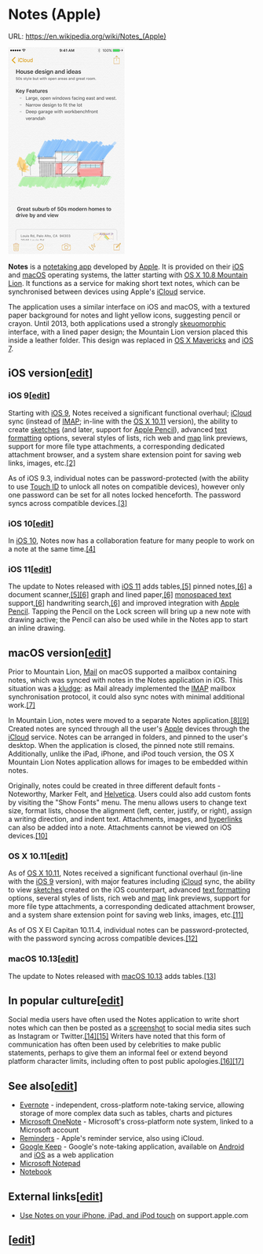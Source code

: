 # Notes (Apple)

URL: https://en.wikipedia.org/wiki/Notes_(Apple)

![Notes_iOS_9.3.1.png](Notes%20(Apple)%20d9536cd70766497ba26ac6501bbad0ce/Notes_iOS_9.3.1.png)

**Notes** is a [notetaking app](https://en.wikipedia.org/wiki/Notetaking_software) developed by [Apple](https://en.wikipedia.org/wiki/Apple,_Inc). It is provided on their [iOS](https://en.wikipedia.org/wiki/IOS) and [macOS](https://en.wikipedia.org/wiki/MacOS) operating systems, the latter starting with [OS X 10.8 Mountain Lion](https://en.wikipedia.org/wiki/OS_X_Mountain_Lion). It functions as a service for making short text notes, which can be synchronised between devices using Apple's [iCloud](https://en.wikipedia.org/wiki/ICloud) service.

The application uses a similar interface on iOS and macOS, with a textured paper background for notes and light yellow icons, suggesting pencil or crayon. Until 2013, both applications used a strongly [skeuomorphic](https://en.wikipedia.org/wiki/Skeuomorphism) interface, with a lined paper design; the Mountain Lion version placed this inside a leather folder. This design was replaced in [OS X Mavericks](https://en.wikipedia.org/wiki/OS_X_Mavericks) and [iOS 7](https://en.wikipedia.org/wiki/IOS_7).

## iOS version[[edit](https://en.wikipedia.org/w/index.php?title=Notes_(Apple)&action=edit&section=1)]

### iOS 9[[edit](https://en.wikipedia.org/w/index.php?title=Notes_(Apple)&action=edit&section=2)]

Starting with [iOS 9](https://en.wikipedia.org/wiki/IOS_9), Notes received a significant functional overhaul; [iCloud](https://en.wikipedia.org/wiki/ICloud) sync (instead of [IMAP](https://en.wikipedia.org/wiki/Internet_Message_Access_Protocol); in-line with the [OS X 10.11](https://en.wikipedia.org/wiki/OS_X_El_Capitan) version), the ability to create [sketches](https://en.wikipedia.org/wiki/Digital_illustration) (and later, support for [Apple Pencil](https://en.wikipedia.org/wiki/Apple_Pencil)), advanced [text formatting](https://en.wikipedia.org/wiki/Formatted_text) options, several styles of lists, rich web and [map](https://en.wikipedia.org/wiki/Apple_Maps) link previews, support for more file type attachments, a corresponding dedicated attachment browser, and a system share extension point for saving web links, images, etc.[[2]](https://en.wikipedia.org/wiki/Notes_(Apple))

As of iOS 9.3, individual notes can be password-protected (with the ability to use [Touch ID](https://en.wikipedia.org/wiki/Touch_ID) to unlock all notes on compatible devices), however only one password can be set for all notes locked henceforth. The password syncs across compatible devices.[[3]](https://en.wikipedia.org/wiki/Notes_(Apple))

### iOS 10[[edit](https://en.wikipedia.org/w/index.php?title=Notes_(Apple)&action=edit&section=3)]

In [iOS 10](https://en.wikipedia.org/wiki/IOS_10), Notes now has a collaboration feature for many people to work on a note at the same time.[[4]](https://en.wikipedia.org/wiki/Notes_(Apple))

### iOS 11[[edit](https://en.wikipedia.org/w/index.php?title=Notes_(Apple)&action=edit&section=4)]

The update to Notes released with [iOS 11](https://en.wikipedia.org/wiki/IOS_11) adds tables,[[5]](https://en.wikipedia.org/wiki/Notes_(Apple)) pinned notes,[[6]](https://en.wikipedia.org/wiki/Notes_(Apple)) a document scanner,[[5][6]](https://en.wikipedia.org/wiki/Notes_(Apple)) graph and lined paper,[[6]](https://en.wikipedia.org/wiki/Notes_(Apple)) [monospaced text](https://en.wikipedia.org/wiki/Monospaced_font) support,[[6]](https://en.wikipedia.org/wiki/Notes_(Apple)) handwriting search,[[6]](https://en.wikipedia.org/wiki/Notes_(Apple)) and improved integration with [Apple Pencil](https://en.wikipedia.org/wiki/Apple_Pencil). Tapping the Pencil on the Lock screen will bring up a new note with drawing active; the Pencil can also be used while in the Notes app to start an inline drawing.

## macOS version[[edit](https://en.wikipedia.org/w/index.php?title=Notes_(Apple)&action=edit&section=5)]

Prior to Mountain Lion, [Mail](https://en.wikipedia.org/wiki/Mail_(Apple)) on macOS supported a mailbox containing notes, which was synced with notes in the Notes application in iOS. This situation was a [kludge](https://en.wikipedia.org/wiki/Kludge): as Mail already implemented the [IMAP](https://en.wikipedia.org/wiki/IMAP) mailbox synchronisation protocol, it could also sync notes with minimal additional work.[[7]](https://en.wikipedia.org/wiki/Notes_(Apple))

In Mountain Lion, notes were moved to a separate Notes application.[[8][9]](https://en.wikipedia.org/wiki/Notes_(Apple)) Created notes are synced through all the user's [Apple](https://en.wikipedia.org/wiki/Apple_Inc.) devices through the [iCloud](https://en.wikipedia.org/wiki/ICloud) service. Notes can be arranged in folders, and pinned to the user's desktop. When the application is closed, the pinned note still remains. Additionally, unlike the iPad, iPhone, and iPod touch version, the OS X Mountain Lion Notes application allows for images to be embedded within notes.

Originally, notes could be created in three different default fonts - Noteworthy, Marker Felt, and [Helvetica](https://en.wikipedia.org/wiki/Helvetica). Users could also add custom fonts by visiting the "Show Fonts" menu. The menu allows users to change text size, format lists, choose the alignment (left, center, justify, or right), assign a writing direction, and indent text. Attachments, images, and [hyperlinks](https://en.wikipedia.org/wiki/Hyperlink) can also be added into a note. Attachments cannot be viewed on iOS devices.[[10]](https://en.wikipedia.org/wiki/Notes_(Apple))

### OS X 10.11[[edit](https://en.wikipedia.org/w/index.php?title=Notes_(Apple)&action=edit&section=6)]

As of [OS X 10.11](https://en.wikipedia.org/wiki/OS_X_El_Capitan), Notes received a significant functional overhaul (in-line with the [iOS 9](https://en.wikipedia.org/wiki/IOS_9) version), with major features including [iCloud](https://en.wikipedia.org/wiki/ICloud) sync, the ability to view [sketches](https://en.wikipedia.org/wiki/Digital_illustration) created on the iOS counterpart, advanced [text formatting](https://en.wikipedia.org/wiki/Formatted_text) options, several styles of lists, rich web and [map](https://en.wikipedia.org/wiki/Apple_Maps) link previews, support for more file type attachments, a corresponding dedicated attachment browser, and a system share extension point for saving web links, images, etc.[[11]](https://en.wikipedia.org/wiki/Notes_(Apple))

As of OS X El Capitan 10.11.4, individual notes can be password-protected, with the password syncing across compatible devices.[[12]](https://en.wikipedia.org/wiki/Notes_(Apple))

### macOS 10.13[[edit](https://en.wikipedia.org/w/index.php?title=Notes_(Apple)&action=edit&section=7)]

The update to Notes released with [macOS 10.13](https://en.wikipedia.org/wiki/MacOS_High_Sierra) adds tables.[[13]](https://en.wikipedia.org/wiki/Notes_(Apple))

## In popular culture[[edit](https://en.wikipedia.org/w/index.php?title=Notes_(Apple)&action=edit&section=8)]

Social media users have often used the Notes application to write short notes which can then be posted as a [screenshot](https://en.wikipedia.org/wiki/Screenshot) to social media sites such as Instagram or Twitter.[[14][15]](https://en.wikipedia.org/wiki/Notes_(Apple)) Writers have noted that this form of communication has often been used by celebrities to make public statements, perhaps to give them an informal feel or extend beyond platform character limits, including often to post public apologies.[[16][17]](https://en.wikipedia.org/wiki/Notes_(Apple))

## See also[[edit](https://en.wikipedia.org/w/index.php?title=Notes_(Apple)&action=edit&section=9)]

- [Evernote](https://en.wikipedia.org/wiki/Evernote) - independent, cross-platform note-taking service, allowing storage of more complex data such as tables, charts and pictures
- [Microsoft OneNote](https://en.wikipedia.org/wiki/Microsoft_OneNote) - Microsoft's cross-platform note system, linked to a Microsoft account
- [Reminders](https://en.wikipedia.org/wiki/Reminders_(Apple)) - Apple's reminder service, also using iCloud.
- [Google Keep](https://en.wikipedia.org/wiki/Google_Keep) - Google's note-taking application, available on [Android](https://en.wikipedia.org/wiki/Android_(OS)) and [iOS](https://en.wikipedia.org/wiki/IOS) as a web application
- [Microsoft Notepad](https://en.wikipedia.org/wiki/Microsoft_Notepad)
- [Notebook](https://en.wikipedia.org/wiki/Notebook)

## External links[[edit](https://en.wikipedia.org/w/index.php?title=Notes_(Apple)&action=edit&section=10)]

- [Use Notes on your iPhone, iPad, and iPod touch](https://support.apple.com/en-us/HT205773) on support.apple.com

## [[edit](https://en.wikipedia.org/w/index.php?title=Notes_(Apple)&action=edit&section=11)]